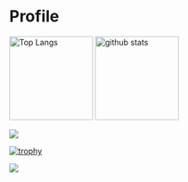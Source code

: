 # Profile

<p align="left"> 
  <img alt="Top Langs" height="150px" src="https://github-readme-stats.vercel.app/api/top-langs/?username=gatolife-creator&layout=compact&show_icons=true&theme=onedark" />
  <img alt="github stats" height="150px" src="https://github-readme-stats.vercel.app/api?username=gatolife-creator&theme=onedark&show_icons=ture" />
</p>

<img
  src="https://cr-ss-service.azurewebsites.net/api/ScreenShot?widget=summary&username=gatolife-creator"
/>

[![trophy](https://github-profile-trophy.vercel.app/?username=gatolife-creator&theme=discord)](https://github.com/ryo-ma/github-profile-trophy)

[![](https://github-readme-streak-stats.herokuapp.com/?user=gatolife-creator&theme=dark)](https://github-readme-streak-stats.herokuapp.com/?user=gatolife-creator&theme=dark)

<br><br><br>
